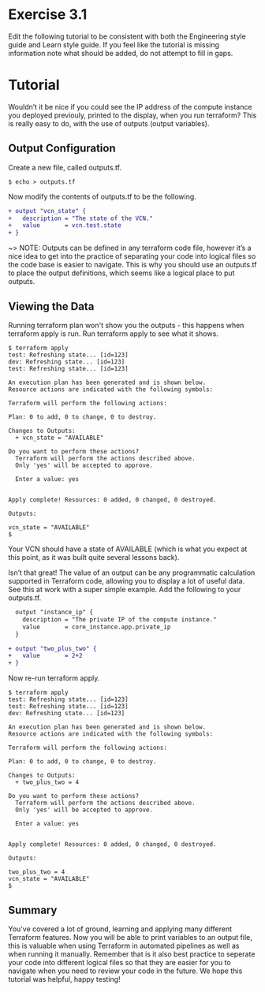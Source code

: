 # Exercise 3.1

Edit the following tutorial to be consistent with both the Engineering style guide and Learn style guide. If you feel like the tutorial is missing information note what should be added, do not attempt to fill in gaps. 

# Tutorial 

Wouldn’t it be nice if you could see the IP address of the compute instance you deployed previouly, printed to the display, when you run terraform?  This is really easy to do, with the use of outputs (output variables).

## Output Configuration

Create a new file, called outputs.tf.

```shell-session
$ echo > outputs.tf
```

Now modify the contents of outputs.tf to be the following.

```diff hideClipboard
+ output "vcn_state" {
+   description = "The state of the VCN."
+   value       = vcn.test.state
+ }
```

~> NOTE: Outputs can be defined in any terraform code file, however it’s a nice idea to get into the practice of separating your code into logical files so the code base is easier to navigate.  This is why you should use an outputs.tf to place the output definitions, which seems like a logical place to put outputs.

## Viewing the Data

Running terraform plan won't show you the outputs - this happens when terraform apply is run.  Run terraform apply to see what it shows.

```shell-session hideClipboard
$ terraform apply
test: Refreshing state... [id=123]
dev: Refreshing state... [id=123]
test: Refreshing state... [id=123]

An execution plan has been generated and is shown below.
Resource actions are indicated with the following symbols:

Terraform will perform the following actions:

Plan: 0 to add, 0 to change, 0 to destroy.

Changes to Outputs:
  + vcn_state = "AVAILABLE"

Do you want to perform these actions?
  Terraform will perform the actions described above.
  Only 'yes' will be accepted to approve.

  Enter a value: yes


Apply complete! Resources: 0 added, 0 changed, 0 destroyed.

Outputs:

vcn_state = "AVAILABLE"
$
```

Your VCN should have a state of AVAILABLE (which is what you expect at this point, as it was built quite several lessons back).

Isn’t that great!  The value of an output can be any programmatic calculation supported in Terraform code, allowing you to display a lot of useful data.  See this at work with a super simple example.  Add the following to your outputs.tf.

```diff hideClipboard
  output "instance_ip" {
    description = "The private IP of the compute instance."
    value       = core_instance.app.private_ip
  }

+ output "two_plus_two" {
+   value       = 2+2
+ }
```

Now re-run terraform apply.

```shell-session hideClipboard
$ terraform apply
test: Refreshing state... [id=123]
test: Refreshing state... [id=123]
dev: Refreshing state... [id=123]

An execution plan has been generated and is shown below.
Resource actions are indicated with the following symbols:

Terraform will perform the following actions:

Plan: 0 to add, 0 to change, 0 to destroy.

Changes to Outputs:
  + two_plus_two = 4

Do you want to perform these actions?
  Terraform will perform the actions described above.
  Only 'yes' will be accepted to approve.

  Enter a value: yes


Apply complete! Resources: 0 added, 0 changed, 0 destroyed.

Outputs:

two_plus_two = 4
vcn_state = "AVAILABLE"
$
``` 

## Summary

You've covered a lot of ground, learning and applying many different Terraform features. Now you will be able to print variables to an output file, this is valuable when using Terraform in automated pipelines as well as when running it manually. Remember that is it also best practice to seperate your code into different logical files so that they are easier for you to navigate when you need to review your code in the future. We hope this tutorial was helpful, happy testing!   